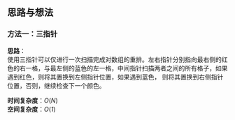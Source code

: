## 思路与想法
### 方法一：三指针
**思路**：  
使用三指针可以仅进行一次扫描完成对数组的重排。左右指针分别指向最右侧的红色的右一格，与最左侧的蓝色的左一格，中间指针扫描两者之间的所有格子，如果遇到红色，则将其置换到左侧指针位置，如果遇到蓝色，
则将其置换到右侧指针位置，否则，继续检查下一个颜色。


**时间复杂度**：*O*(*N*)  
**空间复杂度**：*O*(*1*)
